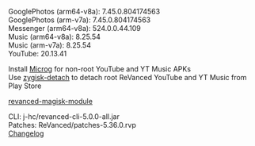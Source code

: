 GooglePhotos (arm64-v8a): 7.45.0.804174563  
GooglePhotos (arm-v7a): 7.45.0.804174563  
Messenger (arm64-v8a): 524.0.0.44.109  
Music (arm64-v8a): 8.25.54  
Music (arm-v7a): 8.25.54  
YouTube: 20.13.41  

Install [Microg](https://github.com/ReVanced/GmsCore/releases) for non-root YouTube and YT Music APKs  
Use [zygisk-detach](https://github.com/j-hc/zygisk-detach) to detach root ReVanced YouTube and YT Music from Play Store  

[revanced-magisk-module](https://github.com/j-hc/revanced-magisk-module)
  
CLI: j-hc/revanced-cli-5.0.0-all.jar  
Patches: ReVanced/patches-5.36.0.rvp  
[Changelog](https://github.com/ReVanced/revanced-patches/releases/tag/v5.36.0)  

